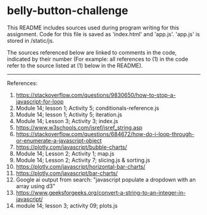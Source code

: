 # belly-button-challenge
This README includes sources used during program writing for this assignment. Code for this file is saved as 'index.html' and 'app.js'. 'app.js' is stored in /static/js.

The sources referenced below are linked to comments in the code, indicated by their number (For example: all references to (1) in the code refer to the source listed at (1) below in the README).

-------------------------------------
References:
1) https://stackoverflow.com/questions/9830650/how-to-stop-a-javascript-for-loop
2) Module 14; lesson 1; Activity 5; conditionals-reference.js
3) Module 14; lesson 1; Activity 5; iteration.js
4) Module 14; Lesson 3; Activity 3; index.js
5) https://www.w3schools.com/jsref/jsref_string.asp
6) https://stackoverflow.com/questions/684672/how-do-i-loop-through-or-enumerate-a-javascript-object
7) https://plotly.com/javascript/bubble-charts/
8) Module 14; Lesson 2; Activity 1; map.js
9) Module 14; Lesson 2; Activity 7; slicing.js & sorting.js
10) https://plotly.com/javascript/horizontal-bar-charts/
11) https://plotly.com/javascript/bar-charts/
12) Google ai output from search: "javascript populate a dropdown with an array using d3"
13) https://www.geeksforgeeks.org/convert-a-string-to-an-integer-in-javascript/
14) module 14; lesson 3; activity 09; plots.js
